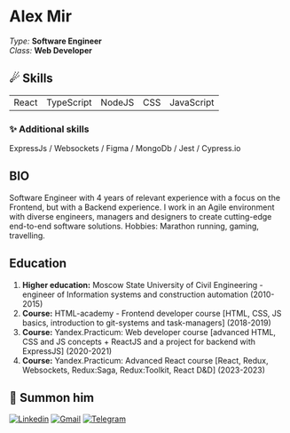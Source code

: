 # Alex Mir 
*Type:* **Software Engineer** <br/>
*Class:* **Web Developer** <br/>

## ☄ **Skills**<br/>

<table>
    <tbody>
        <tr>
            <td>React
            </td>
            <td>TypeScript
            </td>
            <td>NodeJS
            </td>
            <td>CSS
            </td>
            <td>JavaScript
            </td>
        </tr>
    </tbody>
</table>

### ✨ **Additional skills**<br/>

ExpressJs / Websockets / Figma / MongoDb / Jest / Cypress.io

## **BIO**<br/>

Software Engineer with 4 years of relevant experience with a focus on the Frontend, but with a Backend experience. I work in an Agile environment with diverse engineers, managers and designers to create cutting-edge end-to-end software solutions.
Hobbies: Marathon running, gaming, travelling.

## **Education**<br/> 
1. **Higher education:** Moscow State University of Civil Engineering - engineer of Information systems and construction automation (2010-2015)
2. **Course:** HTML-academy - Frontend developer course [HTML, CSS, JS basics, introduction to git-systems and task-managers] (2018-2019)
3. **Course:** Yandex.Practicum: Web developer course [advanced HTML, CSS and JS concepts + ReactJS and a project for backend with ExpressJS] (2020-2021)
4. **Course:** Yandex.Practicum: Advanced React course [React, Redux, Websockets, Redux:Saga, Redux:Toolkit, React D&D] (2023-2023)

## 🧙 **Summon him**<br/>

[![Linkedin](https://img.shields.io/static/v1?label=&message=Linkedin&color=0E7FBF&&&style=flat&logo=linkedin&logoColor=white)](https://www.linkedin.com/in/https://www.linkedin.com/in/xelarim/)
[![Gmail](https://img.shields.io/static/v1?label=Gmail&labelColor=EA0008&message=totfront@gmail.com&color=555555&style=flat&logo=gmail&logoColor=white)](mailto:totfront@gmail.com)
[![Telegram](https://img.shields.io/static/v1?label=&message=Telegram&color=0E7FBF&&&style=flat&logo=telegram&logoColor=white)](https://t.me/xelarim)
